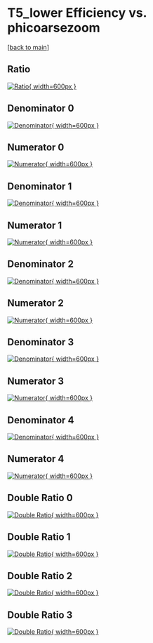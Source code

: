 # T5_lower Efficiency vs. phicoarsezoom

[[back to main](./)]



## Ratio

[![Ratio](../mtv/var/T5_lower_vtr_11_-1_eff_phicoarsezoom.png){ width=600px }](../mtv/var/T5_lower_vtr_11_-1_eff_phicoarsezoom.pdf)

## Denominator 0

[![Denominator](../mtv/den/T5_lower_vtr_11_-1_eff_phicoarsezoom_den0.png){ width=600px }](../mtv/den/T5_lower_vtr_11_-1_eff_phicoarsezoom_den0.pdf)

## Numerator 0

[![Numerator](../mtv/num/T5_lower_vtr_11_-1_eff_phicoarsezoom_num0.png){ width=600px }](../mtv/num/T5_lower_vtr_11_-1_eff_phicoarsezoom_num0.pdf)

## Denominator 1

[![Denominator](../mtv/den/T5_lower_vtr_11_-1_eff_phicoarsezoom_den1.png){ width=600px }](../mtv/den/T5_lower_vtr_11_-1_eff_phicoarsezoom_den1.pdf)

## Numerator 1

[![Numerator](../mtv/num/T5_lower_vtr_11_-1_eff_phicoarsezoom_num1.png){ width=600px }](../mtv/num/T5_lower_vtr_11_-1_eff_phicoarsezoom_num1.pdf)

## Denominator 2

[![Denominator](../mtv/den/T5_lower_vtr_11_-1_eff_phicoarsezoom_den2.png){ width=600px }](../mtv/den/T5_lower_vtr_11_-1_eff_phicoarsezoom_den2.pdf)

## Numerator 2

[![Numerator](../mtv/num/T5_lower_vtr_11_-1_eff_phicoarsezoom_num2.png){ width=600px }](../mtv/num/T5_lower_vtr_11_-1_eff_phicoarsezoom_num2.pdf)

## Denominator 3

[![Denominator](../mtv/den/T5_lower_vtr_11_-1_eff_phicoarsezoom_den3.png){ width=600px }](../mtv/den/T5_lower_vtr_11_-1_eff_phicoarsezoom_den3.pdf)

## Numerator 3

[![Numerator](../mtv/num/T5_lower_vtr_11_-1_eff_phicoarsezoom_num3.png){ width=600px }](../mtv/num/T5_lower_vtr_11_-1_eff_phicoarsezoom_num3.pdf)

## Denominator 4

[![Denominator](../mtv/den/T5_lower_vtr_11_-1_eff_phicoarsezoom_den4.png){ width=600px }](../mtv/den/T5_lower_vtr_11_-1_eff_phicoarsezoom_den4.pdf)

## Numerator 4

[![Numerator](../mtv/num/T5_lower_vtr_11_-1_eff_phicoarsezoom_num4.png){ width=600px }](../mtv/num/T5_lower_vtr_11_-1_eff_phicoarsezoom_num4.pdf)

## Double Ratio 0

[![Double Ratio](../mtv/ratio/T5_lower_vtr_11_-1_eff_phicoarsezoom_ratio0.png){ width=600px }](../mtv/ratio/T5_lower_vtr_11_-1_eff_phicoarsezoom_ratio0.pdf)

## Double Ratio 1

[![Double Ratio](../mtv/ratio/T5_lower_vtr_11_-1_eff_phicoarsezoom_ratio1.png){ width=600px }](../mtv/ratio/T5_lower_vtr_11_-1_eff_phicoarsezoom_ratio1.pdf)

## Double Ratio 2

[![Double Ratio](../mtv/ratio/T5_lower_vtr_11_-1_eff_phicoarsezoom_ratio2.png){ width=600px }](../mtv/ratio/T5_lower_vtr_11_-1_eff_phicoarsezoom_ratio2.pdf)

## Double Ratio 3

[![Double Ratio](../mtv/ratio/T5_lower_vtr_11_-1_eff_phicoarsezoom_ratio3.png){ width=600px }](../mtv/ratio/T5_lower_vtr_11_-1_eff_phicoarsezoom_ratio3.pdf)


